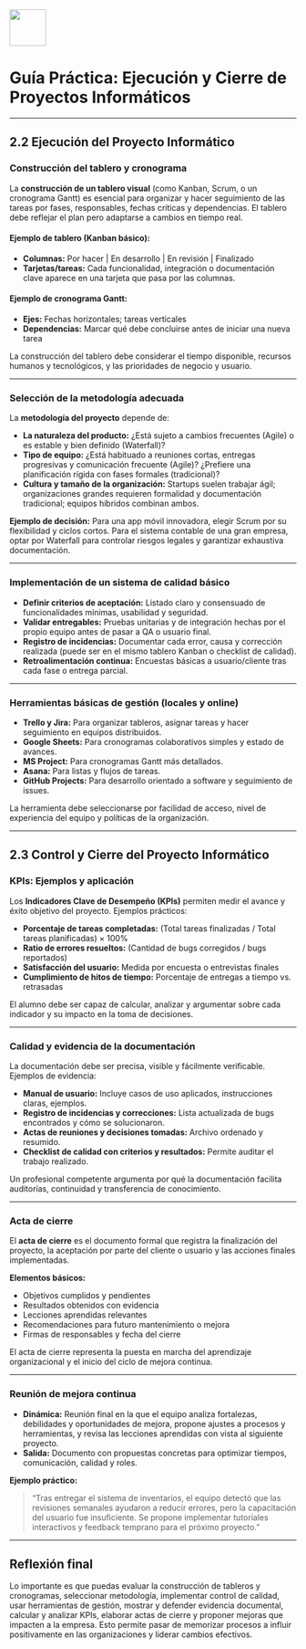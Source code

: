 <img src="https://r2cdn.perplexity.ai/pplx-full-logo-primary-dark%402x.png" style="height:64px;margin-right:32px"/>

# Guía Práctica: Ejecución y Cierre de Proyectos Informáticos

***

## 2.2 Ejecución del Proyecto Informático

### Construcción del tablero y cronograma

La **construcción de un tablero visual** (como Kanban, Scrum, o un cronograma Gantt) es esencial para organizar y hacer seguimiento de las tareas por fases, responsables, fechas críticas y dependencias. El tablero debe reflejar el plan pero adaptarse a cambios en tiempo real.

#### Ejemplo de tablero (Kanban básico):

- **Columnas:** Por hacer | En desarrollo | En revisión | Finalizado
- **Tarjetas/tareas:** Cada funcionalidad, integración o documentación clave aparece en una tarjeta que pasa por las columnas.


#### Ejemplo de cronograma Gantt:

- **Ejes:** Fechas horizontales; tareas verticales
- **Dependencias:** Marcar qué debe concluirse antes de iniciar una nueva tarea

La construcción del tablero debe considerar el tiempo disponible, recursos humanos y tecnológicos, y las prioridades de negocio y usuario.

***

### Selección de la metodología adecuada

La **metodología del proyecto** depende de:

- **La naturaleza del producto:** ¿Está sujeto a cambios frecuentes (Agile) o es estable y bien definido (Waterfall)?
- **Tipo de equipo:** ¿Está habituado a reuniones cortas, entregas progresivas y comunicación frecuente (Agile)? ¿Prefiere una planificación rígida con fases formales (tradicional)?
- **Cultura y tamaño de la organización:** Startups suelen trabajar ágil; organizaciones grandes requieren formalidad y documentación tradicional; equipos híbridos combinan ambos.

**Ejemplo de decisión:** Para una app móvil innovadora, elegir Scrum por su flexibilidad y ciclos cortos. Para el sistema contable de una gran empresa, optar por Waterfall para controlar riesgos legales y garantizar exhaustiva documentación.

***

### Implementación de un sistema de calidad básico

- **Definir criterios de aceptación:** Listado claro y consensuado de funcionalidades mínimas, usabilidad y seguridad.
- **Validar entregables:** Pruebas unitarias y de integración hechas por el propio equipo antes de pasar a QA o usuario final.
- **Registro de incidencias:** Documentar cada error, causa y corrección realizada (puede ser en el mismo tablero Kanban o checklist de calidad).
- **Retroalimentación continua:** Encuestas básicas a usuario/cliente tras cada fase o entrega parcial.

***

### Herramientas básicas de gestión (locales y online)

- **Trello y Jira:** Para organizar tableros, asignar tareas y hacer seguimiento en equipos distribuidos.
- **Google Sheets:** Para cronogramas colaborativos simples y estado de avances.
- **MS Project:** Para cronogramas Gantt más detallados.
- **Asana:** Para listas y flujos de tareas.
- **GitHub Projects:** Para desarrollo orientado a software y seguimiento de issues.

La herramienta debe seleccionarse por facilidad de acceso, nivel de experiencia del equipo y políticas de la organización.

***

## 2.3 Control y Cierre del Proyecto Informático

### KPIs: Ejemplos y aplicación

Los **Indicadores Clave de Desempeño (KPIs)** permiten medir el avance y éxito objetivo del proyecto. Ejemplos prácticos:

- **Porcentaje de tareas completadas:** (Total tareas finalizadas / Total tareas planificadas) × 100%
- **Ratio de errores resueltos:** (Cantidad de bugs corregidos / bugs reportados)
- **Satisfacción del usuario:** Medida por encuesta o entrevistas finales
- **Cumplimiento de hitos de tiempo:** Porcentaje de entregas a tiempo vs. retrasadas

El alumno debe ser capaz de calcular, analizar y argumentar sobre cada indicador y su impacto en la toma de decisiones.

***

### Calidad y evidencia de la documentación

La documentación debe ser precisa, visible y fácilmente verificable. Ejemplos de evidencia:

- **Manual de usuario:** Incluye casos de uso aplicados, instrucciones claras, ejemplos.
- **Registro de incidencias y correcciones:** Lista actualizada de bugs encontrados y cómo se solucionaron.
- **Actas de reuniones y decisiones tomadas:** Archivo ordenado y resumido.
- **Checklist de calidad con criterios y resultados:** Permite auditar el trabajo realizado.

Un profesional competente argumenta por qué la documentación facilita auditorías, continuidad y transferencia de conocimiento.

***

### Acta de cierre

El **acta de cierre** es el documento formal que registra la finalización del proyecto, la aceptación por parte del cliente o usuario y las acciones finales implementadas.

**Elementos básicos:**

- Objetivos cumplidos y pendientes
- Resultados obtenidos con evidencia
- Lecciones aprendidas relevantes
- Recomendaciones para futuro mantenimiento o mejora
- Firmas de responsables y fecha del cierre

El acta de cierre representa la puesta en marcha del aprendizaje organizacional y el inicio del ciclo de mejora continua.

***

### Reunión de mejora continua

- **Dinámica:** Reunión final en la que el equipo analiza fortalezas, debilidades y oportunidades de mejora, propone ajustes a procesos y herramientas, y revisa las lecciones aprendidas con vista al siguiente proyecto.
- **Salida:** Documento con propuestas concretas para optimizar tiempos, comunicación, calidad y roles.

**Ejemplo práctico:**
> “Tras entregar el sistema de inventarios, el equipo detectó que las revisiones semanales ayudaron a reducir errores, pero la capacitación del usuario fue insuficiente. Se propone implementar tutoriales interactivos y feedback temprano para el próximo proyecto.”

***

## Reflexión final

Lo importante es que puedas evaluar la construcción de tableros y cronogramas, seleccionar metodología, implementar control de calidad, usar herramientas de gestión, mostrar y defender evidencia documental, calcular y analizar KPIs, elaborar actas de cierre y proponer mejoras que impacten a la empresa. Esto permite pasar de memorizar procesos a influir positivamente en las organizaciones y liderar cambios efectivos.

